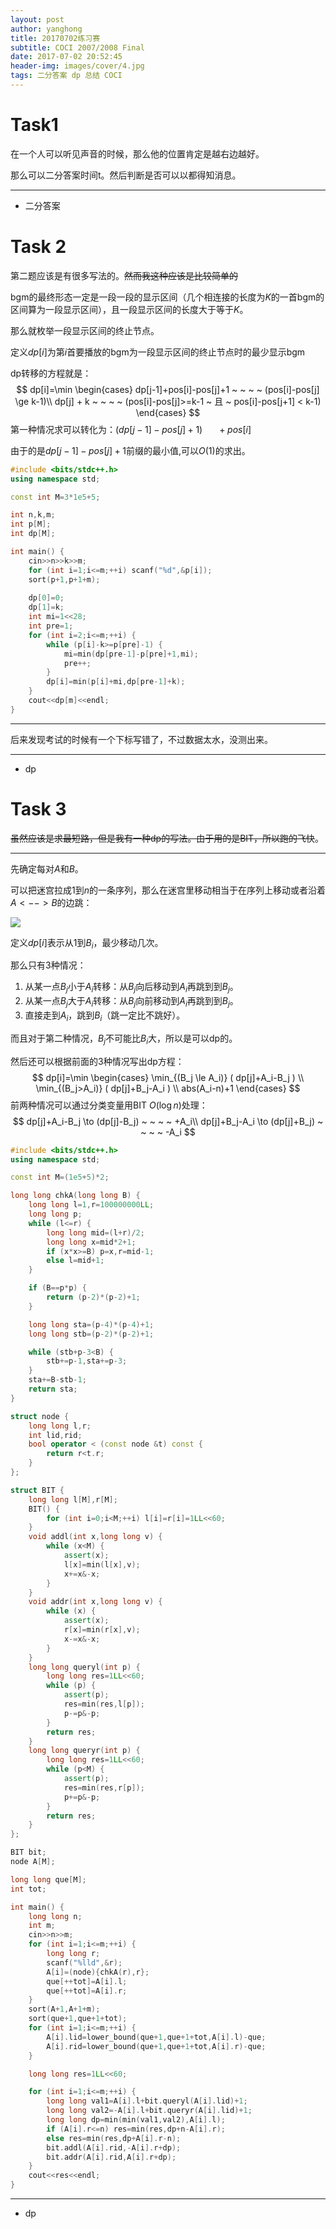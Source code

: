 ```yaml
---
layout: post
author: yanghong
title: 20170702练习赛
subtitle: COCI 2007/2008 Final
date: 2017-07-02 20:52:45
header-img: images/cover/4.jpg
tags: 二分答案 dp 总结 COCI
---
```





# Task1

在一个人可以听见声音的时候，那么他的位置肯定是越右边越好。

那么可以二分答案时间t。然后判断是否可以以都得知消息。

---

+ 二分答案

# Task 2 

第二题应该是有很多写法的。~~然而我这种应该是比较简单的~~

bgm的最终形态一定是一段一段的显示区间（几个相连接的长度为$K$的一首bgm的区间算为一段显示区间），且一段显示区间的长度大于等于$K$。

那么就枚举一段显示区间的终止节点。

定义$dp[i]$为第$i$首要播放的bgm为一段显示区间的终止节点时的最少显示bgm

dp转移的方程就是：
$$
dp[i]=\min 
\begin{cases}
dp[j-1]+pos[i]-pos[j]+1  ~ ~ ~ ~ (pos[i]-pos[j] \ge k-1)\\
dp[j] + k  ~ ~ ~ ~ (pos[i]-pos[j]>=k-1 ~ 且 ~ pos[i]-pos[j+1] < k-1)
\end{cases}
$$
第一种情况求可以转化为：$(dp[j-1]-pos[j]+1) ~ ~ ~ ~ ~ ~ +pos[i]$

由于的是$dp[j-1]-pos[j]+1$前缀的最小值,可以$O(1)$的求出。

```cpp
#include <bits/stdc++.h>
using namespace std;

const int M=3*1e5+5;

int n,k,m;
int p[M];
int dp[M];

int main() {
	cin>>n>>k>>m;
	for (int i=1;i<=m;++i) scanf("%d",&p[i]);
	sort(p+1,p+1+m);
	
	dp[0]=0;
	dp[1]=k;
	int mi=1<<28;
	int pre=1;
	for (int i=2;i<=m;++i) {
		while (p[i]-k>=p[pre]-1) {
			mi=min(dp[pre-1]-p[pre]+1,mi);
			pre++;
		}
		dp[i]=min(p[i]+mi,dp[pre-1]+k);
	}
	cout<<dp[m]<<endl;
}
```

---

后来发现考试的时候有一个下标写错了，不过数据太水，没测出来。

---

+ dp

# Task 3

~~虽然应该是求最短路，但是我有一种dp的写法。由于用的是BIT，所以跑的飞快~~。

------

先确定每对$A$和$B$。

可以把迷宫拉成$1$到$n$的一条序列，那么在迷宫里移动相当于在序列上移动或者沿着$A <--> B$的边跳：

![](/images/20170702contestpic1.png)

定义$dp[i]$表示从$1$到$B_i$，最少移动几次。

那么只有$3$种情况：

1. 从某一点$B_j$小于$A_i$转移：从$B_j$向后移动到$A_i$再跳到到$B_j$。
2. 从某一点$B_j$大于$A_i$转移：从$B_j$向前移动到$A_i$再跳到到$B_j$。
3. 直接走到$A_i$，跳到$B_i$（跳一定比不跳好）。

而且对于第二种情况，$B_j$不可能比$B_i$大，所以是可以dp的。

然后还可以根据前面的$3$种情况写出dp方程：
$$
dp[i]=\min
\begin{cases}
\min_{(B_j \le A_i)} ( dp[j]+A_i-B_j ) \\
\min_{(B_j>A_i)} ( dp[j]+B_j-A_i ) \\
abs(A_i-n)+1
\end{cases}
$$
前两种情况可以通过分类变量用BIT $O(\log n)$处理：
$$
dp[j]+A_i-B_j \to (dp[j]-B_j) ~ ~ ~ ~ +A_i\\
dp[j]+B_j-A_i \to (dp[j]+B_j) ~ ~ ~ ~ -A_i
$$

```cpp
#include <bits/stdc++.h>
using namespace std;

const int M=(1e5+5)*2;

long long chkA(long long B) {
	long long l=1,r=100000000LL;
	long long p;
	while (l<=r) {
		long long mid=(l+r)/2;
		long long x=mid*2+1;
		if (x*x>=B) p=x,r=mid-1;
		else l=mid+1;
	}

	if (B==p*p) {
		return (p-2)*(p-2)+1;
	}

	long long sta=(p-4)*(p-4)+1;
	long long stb=(p-2)*(p-2)+1;

	while (stb+p-3<B) {
		stb+=p-1,sta+=p-3;
	}
	sta+=B-stb-1;
	return sta;
}

struct node {
	long long l,r;
	int lid,rid;
	bool operator < (const node &t) const {
		return r<t.r;
	}
};

struct BIT {
	long long l[M],r[M];
	BIT() {
		for (int i=0;i<M;++i) l[i]=r[i]=1LL<<60;
	}
	void addl(int x,long long v) {
		while (x<M) {
			assert(x);
			l[x]=min(l[x],v);
			x+=x&-x;
		}
	}
	void addr(int x,long long v) {
		while (x) {
			assert(x);
			r[x]=min(r[x],v);
			x-=x&-x;
		}
	}
	long long queryl(int p) {
		long long res=1LL<<60;
		while (p) {
			assert(p);
			res=min(res,l[p]);
			p-=p&-p;
		}
		return res;
	}
	long long queryr(int p) {
		long long res=1LL<<60;
		while (p<M) {
			assert(p);
			res=min(res,r[p]);
			p+=p&-p;
		}
		return res;
	}
};

BIT bit;
node A[M];

long long que[M];
int tot;

int main() {
	long long n;
	int m;
	cin>>n>>m;
	for (int i=1;i<=m;++i) {
		long long r;
		scanf("%lld",&r);
		A[i]=(node){chkA(r),r};
		que[++tot]=A[i].l;
		que[++tot]=A[i].r;
	}
	sort(A+1,A+1+m);
	sort(que+1,que+1+tot);
	for (int i=1;i<=m;++i) {
		A[i].lid=lower_bound(que+1,que+1+tot,A[i].l)-que;
		A[i].rid=lower_bound(que+1,que+1+tot,A[i].r)-que;
	}

	long long res=1LL<<60;

	for (int i=1;i<=m;++i) {
		long long val1=A[i].l+bit.queryl(A[i].lid)+1;
		long long val2=-A[i].l+bit.queryr(A[i].lid)+1;
		long long dp=min(min(val1,val2),A[i].l);
		if (A[i].r<=n) res=min(res,dp+n-A[i].r);
		else res=min(res,dp+A[i].r-n);
		bit.addl(A[i].rid,-A[i].r+dp);
		bit.addr(A[i].rid,A[i].r+dp);
	}
	cout<<res<<endl;
}
```

---

+ dp
